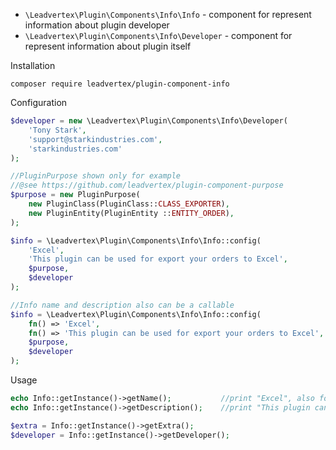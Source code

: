 - `\Leadvertex\Plugin\Components\Info\Info` - component for represent information about plugin developer
- `\Leadvertex\Plugin\Components\Info\Developer` - component for represent information about plugin itself

Installation
```shell script
composer require leadvertex/plugin-component-info
```

Configuration
```php
$developer = new \Leadvertex\Plugin\Components\Info\Developer(
    'Tony Stark', 
    'support@starkindustries.com', 
    'starkindustries.com'
);

//PluginPurpose shown only for example 
//@see https://github.com/leadvertex/plugin-component-purpose
$purpose = new PluginPurpose(
    new PluginClass(PluginClass::CLASS_EXPORTER),
    new PluginEntity(PluginEntity ::ENTITY_ORDER),
);

$info = \Leadvertex\Plugin\Components\Info\Info::config(
    'Excel',
    'This plugin can be used for export your orders to Excel',
    $purpose,
    $developer
);

//Info name and description also can be a callable
$info = \Leadvertex\Plugin\Components\Info\Info::config(
    fn() => 'Excel',
    fn() => 'This plugin can be used for export your orders to Excel',
    $purpose,
    $developer
);
```

Usage
```php
echo Info::getInstance()->getName();           //print "Excel", also for callable
echo Info::getInstance()->getDescription();    //print "This plugin can be used for export your orders to Excel", also for callable 

$extra = Info::getInstance()->getExtra();
$developer = Info::getInstance()->getDeveloper();
```